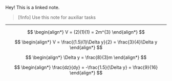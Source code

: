 Hey! This is a linked note.

>[!Info]
>Use this note for auxiliar tasks

---



$$
\begin{align*}
	V = (2)(1)(1) = 2m^{3}
\end{align*}
$$

$$
\begin{align*}
	V = \frac{(1.5)(1)\Delta y}{2} = \frac{3}{4}\Delta y
\end{align*}
$$

$$
\begin{align*}
	\Delta y = \frac{8}{3}m
\end{align*}
$$

$$
\begin{align*}
	\frac{dz}{dy} = -\frac{1.5}{\Delta y} = \frac{9}{16}
\end{align*}
$$